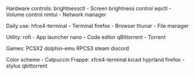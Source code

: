 Hardware controls:
brightnessctl - Screen brightness control
wpctl - Volume control
nmtui - Network manager

Daily use:
hfce4-terminal - Terminal
firefox - Browser
thunar - File manager

Utility:
rofi - App launcher
nano - Code editor
qBittorrent - Torrent

Games:
PCSX2
dolphin-emu
RPCS3
steam
discord

Color scheme - Catpuccin Frappe:
xfce4-terminal
kicad
hyprland
firefox - stylus
qbittorrent
